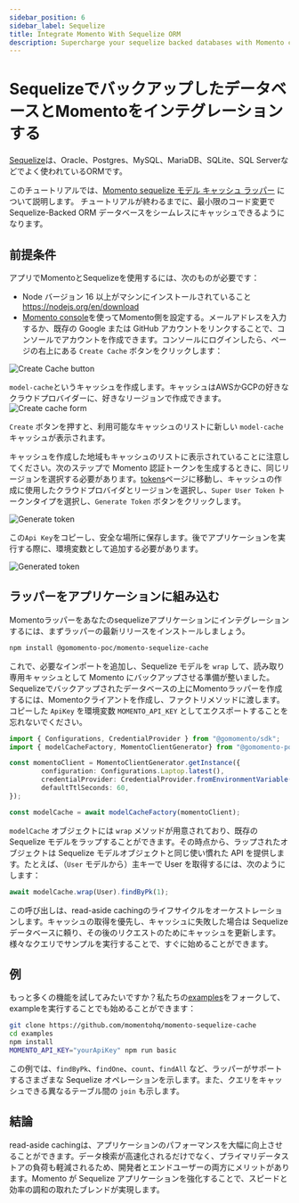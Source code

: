 ```yaml
---
sidebar_position: 6
sidebar_label: Sequelize
title: Integrate Momento With Sequelize ORM
description: Supercharge your sequelize backed databases with Momento cache
---
```


# SequelizeでバックアップしたデータベースとMomentoをインテグレーションする

[Sequelize](https://sequelize.org/)は、Oracle、Postgres、MySQL、MariaDB、SQLite、SQL Serverなどでよく使われているORMです。

このチュートリアルでは、[Momento sequelize モデル キャッシュ ラッパー](https://github.com/momentohq/momento-sequelize-cache) について説明します。 チュートリアルが終わるまでに、最小限のコード変更で Sequelize-Backed ORM データベースをシームレスにキャッシュできるようになります。

## 前提条件

アプリでMomentoとSequelizeを使用するには、次のものが必要です：

- Node バージョン 16 以上がマシンにインストールされていること https://nodejs.org/en/download
- [Momento console](https://console.gomomento.com)を使ってMomento側を設定する。メールアドレスを入力するか、既存の Google または GitHub アカウントをリンクすることで、コンソールでアカウントを作成できます。コンソールにログインしたら、ページの右上にある `Create Cache` ボタンをクリックします：

![Create Cache button](/img/console-create-cache.png)

`model-cache`というキャッシュを作成します。キャッシュはAWSかGCPの好きなクラウドプロバイダーに、好きなリージョンで作成できます。
![Create cache form](/img/console-create-cache-model-cache.png)

`Create` ボタンを押すと、利用可能なキャッシュのリストに新しい `model-cache` キャッシュが表示されます。

キャッシュを作成した地域もキャッシュのリストに表示されていることに注意してください。次のステップで Momento 認証トークンを生成するときに、同じリージョンを選択する必要があります。[tokens](https://console.gomomento.com/tokens)ページに移動し、キャッシュの作成に使用したクラウドプロバイダとリージョンを選択し、`Super User Token` トークンタイプを選択し、`Generate Token` ボタンをクリックします。

![Generate token](/img/console-generate-api-key.png)

この`Api Key`をコピーし、安全な場所に保存します。後でアプリケーションを実行する際に、環境変数として追加する必要があります。

![Generated token](/img/console-api-key-result.png)

## ラッパーをアプリケーションに組み込む

Momentoラッパーをあなたのsequelizeアプリケーションにインテグレーションするには、まずラッパーの最新リリースをインストールしましょう。

```bash
npm install @gomomento-poc/momento-sequelize-cache
```

これで、必要なインポートを追加し、Sequelize モデルを `wrap` して、読み取り専用キャッシュとして Momento にバックアップさせる準備が整いました。
Sequelizeでバックアップされたデータベースの上にMomentoラッパーを作成するには、Momentoクライアントを作成し、ファクトリメソッドに渡します。コピーした `ApiKey` を環境変数 `MOMENTO_API_KEY` としてエクスポートすることを忘れないでください。

```typescript
import { Configurations, CredentialProvider } from "@gomomento/sdk";
import { modelCacheFactory, MomentoClientGenerator} from "@gomomento-poc/momento-sequelize-cache";

const momentoClient = MomentoClientGenerator.getInstance({
        configuration: Configurations.Laptop.latest(),
        credentialProvider: CredentialProvider.fromEnvironmentVariable({environmentVariableName: 'MOMENTO_API_KEY'}),
        defaultTtlSeconds: 60,    
});

const modelCache = await modelCacheFactory(momentoClient);
```

`modelCache` オブジェクトには `wrap` メソッドが用意されており、既存の Sequelize モデルをラップすることができます。その時点から、ラップされたオブジェクトは Sequelize モデルオブジェクトと同じ使い慣れた API を提供します。たとえば、（`User` モデルから）主キーで User を取得するには、次のようにします：

```typescript
await modelCache.wrap(User).findByPk(1);
```

この呼び出しは、read-aside cachingのライフサイクルをオーケストレーションします。キャッシュの取得を優先し、キャッシュに失敗した場合は Sequelize データベースに頼り、その後のリクエストのためにキャッシュを更新します。様々なクエリでサンプルを実行することで、すぐに始めることができます。

## 例

もっと多くの機能を試してみたいですか？私たちの[examples](https://github.com/momentohq/momento-sequelize-cache/tree/main/examples)をフォークして、exampleを実行することでも始めることができます：

```bash
git clone https://github.com/momentohq/momento-sequelize-cache
cd examples
npm install
MOMENTO_API_KEY="yourApiKey" npm run basic
```

この例では、`findByPk`、`findOne`、`count`、`findAll` など、ラッパーがサポートするさまざまな Sequelize オペレーションを示します。また、クエリをキャッシュできる異なるテーブル間の `join` も示します。

## 結論

read-aside cachingは、アプリケーションのパフォーマンスを大幅に向上させることができます。データ検索が高速化されるだけでなく、プライマリデータストアの負荷も軽減されるため、開発者とエンドユーザーの両方にメリットがあります。Momento が Sequelize アプリケーションを強化することで、スピードと効率の調和の取れたブレンドが実現します。

